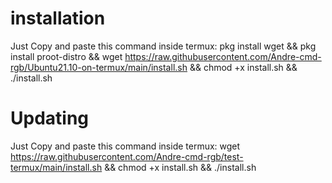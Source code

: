 # installation
Just Copy and paste this command inside termux:
pkg install wget && pkg install proot-distro && wget https://raw.githubusercontent.com/Andre-cmd-rgb/Ubuntu21.10-on-termux/main/install.sh && chmod +x install.sh && ./install.sh
# Updating
Just Copy and paste this command inside termux:
wget https://raw.githubusercontent.com/Andre-cmd-rgb/test-termux/main/install.sh && chmod +x install.sh && ./install.sh
